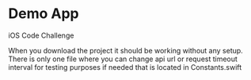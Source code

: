 # Demo App
iOS Code Challenge

When you download the project it should be working without any setup.
There is only one file where you can change api url or request timeout interval for testing purposes if needed that is located in Constants.swift
